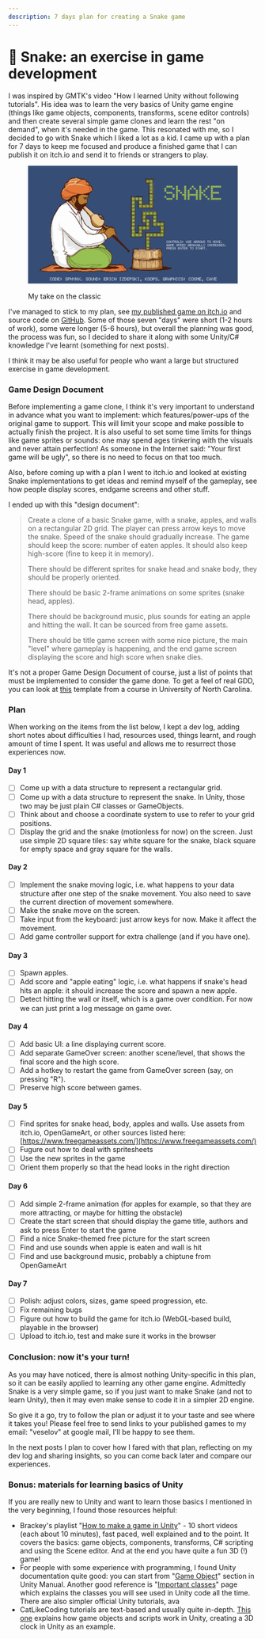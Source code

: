 ```yaml
---
description: 7 days plan for creating a Snake game
---
```


# 🐍 Snake: an exercise in game development

I was inspired by GMTK's video "How I learned Unity without following tutorials". His idea was to learn the very basics of Unity game engine (things like game objects, components, transforms, scene editor controls) and then create several simple game clones and learn the rest "on demand", when it's needed in the game. This resonated with me, so I decided to go with Snake which I liked a lot as a kid. I came up with a plan for 7 days to keep me focused and produce a finished game that I can publish it on itch.io and send it to friends or strangers to play.

<figure><img src="../.gitbook/assets/image.png" alt=""><figcaption><p>My take on the classic</p></figcaption></figure>

I've managed to stick to my plan, see [my published game on itch.io](https://dsphynx.itch.io/snake) and source code on [GitHub](https://github.com/sphynx/snake/). Some of those seven "days" were short (1-2 hours of work), some were longer (5-6 hours), but overall the planning was good, the process was fun, so I decided to share it along with some Unity/C# knowledge I've learnt (something for next posts).

I think it may be also useful for people who want a large but structured exercise in game development.

### Game Design Document

Before implementing a game clone, I think it's very important to understand in advance what you want to implement: which features/power-ups of the original game to support. This will limit your scope and make possible to actually finish the project. It is also useful to set some time limits for things like game sprites or sounds: one may spend ages tinkering with the visuals and never attain perfection! As someone in the Internet said: "Your first game will be ugly", so there is no need to focus on that too much.

Also, before coming up with a plan I went to itch.io and looked at existing Snake implementations to get ideas and remind myself of the gameplay, see how people display scores, endgame screens and other stuff.

I ended up with this "design document":

> Create a clone of a basic Snake game, with a snake, apples, and walls on a rectangular 2D grid. The player can press arrow keys to move the snake. Speed of the snake should gradually increase. The game should keep the score: number of eaten apples. It should also keep high-score (fine to keep it in memory).
>
> There should be different sprites for snake head and snake body, they should be properly oriented.
>
> There should be basic 2-frame animations on some sprites (snake head, apples).
>
> There should be background music, plus sounds for eating an apple and hitting the wall. It can be sourced from free game assets.
>
> There should be title game screen with some nice picture, the main "level" where gameplay is happening, and the end game screen displaying the score and high score when snake dies.

It's not a proper Game Design Document of course, just a list of points that must be implemented to consider the game done. To get a feel of real GDD, you can look at [this](https://www.cs.unc.edu/Courses/comp585-s15/DesignDocTemplate.pdf) template from a course in University of North Carolina.

### Plan

When working on the items from the list below, I kept a dev log, adding short notes about difficulties I had, resources used, things learnt, and rough amount of time I spent. It was useful and allows me to resurrect those experiences now.

#### Day 1

* [ ] Come up with a data structure to represent a rectangular grid.
* [ ] Come up with a data structure to represent the snake. In Unity, those two may be just plain C# classes or GameObjects.
* [ ] Think about and choose a coordinate system to use to refer to your grid positions.
* [ ] Display the grid and the snake (motionless for now) on the screen. Just use simple 2D square tiles: say white square for the snake, black square for empty space and gray square for the walls.

#### Day 2

* [ ] Implement the snake moving logic, i.e. what happens to your data structure after one step of the snake movement. You also need to save the current direction of movement somewhere.
* [ ] Make the snake move on the screen.
* [ ] Take input from the keyboard: just arrow keys for now. Make it affect the movement.
* [ ] Add game controller support for extra challenge (and if you have one).

#### Day 3

* [ ] Spawn apples.
* [ ] Add score and "apple eating" logic, i.e. what happens if snake's head hits an apple: it should increase the score and spawn a new apple.
* [ ] Detect hitting the wall or itself, which is a game over condition. For now we can just print a log message on game over.

#### Day 4

* [ ] Add basic UI: a line displaying current score.
* [ ] Add separate GameOver screen: another scene/level, that shows the final score and the high score.
* [ ] Add a hotkey to restart the game from GameOver screen (say, on pressing "R").
* [ ] Preserve high score between games.

#### Day 5

* [ ] Find sprites for snake head, body, apples and walls. Use assets from itch.io, OpenGameArt, or other sources listed here: [https://www.freegameassets.com/](https://www.freegameassets.com/)
* [ ] Fugure out how to deal with spritesheets
* [ ] Use the new sprites in the game
* [ ] Orient them properly so that the head looks in the right direction

#### Day 6

* [ ] Add simple 2-frame animation (for apples for example, so that they are more attracting, or maybe for hitting the obstacle)
* [ ] Create the start screen that should display the game title, authors and ask to press Enter to start the game
* [ ] Find a nice Snake-themed free picture for the start screen
* [ ] Find and use sounds when apple is eaten and wall is hit
* [ ] Find and use background music, probably a chiptune from OpenGameArt

#### Day 7

* [ ] Polish: adjust colors, sizes, game speed progression, etc.
* [ ] Fix remaining bugs
* [ ] Figure out how to build the game for itch.io (WebGL-based build, playable in the browser)
* [ ] Upload to itch.io, test and make sure it works in the browser

### Conclusion: now it's your turn!

As you may have noticed, there is almost nothing Unity-specific in this plan, so it can be easily applied to learning any other game engine. Admittedly Snake is a very simple game, so if you just want to make Snake (and not to learn Unity), then it may even make sense to code it in a simpler 2D engine.

So give it a go, try to follow the plan or adjust it to your taste and see where it takes you! Please feel free to send links to your published games to my email: "veselov" at google mail, I'll be happy to see them.

In the next posts I plan to cover how I fared with that plan, reflecting on my dev log and sharing insights, so you can come back later and compare our experiences.

### Bonus: materials for learning basics of Unity

If you are really new to Unity and want to learn those basics I mentioned in the very beginning, I found those resources helpful:

* Brackey's playlist "[How to make a game in Unity](https://www.youtube.com/playlist?list=PLPV2KyIb3jR53Jce9hP7G5xC4O9AgnOuL)" - 10 short videos (each about 10 minutes), fast paced, well explained and to the point. It covers the basics: game objects, components, transforms, C# scripting and using the Scene editor. And at the end you have quite a fun 3D (!) game!
* For people with some experience with programming, I found Unity documentation quite good: you can start from "[Game Object](https://docs.unity3d.com/Manual/GameObjects.html)" section in Unity Manual. Another good reference is "[Important classes](https://docs.unity3d.com/Manual/ScriptingImportantClasses.html)" page which explains the classes you will see used in Unity code all the time. There are also simpler official Unity tutorials, ava
* CatLikeCoding tutorials are text-based and usually quite in-depth. [This one](https://catlikecoding.com/unity/tutorials/basics/game-objects-and-scripts/) explains how game objects and scripts work in Unity, creating a 3D clock in Unity as an example.
